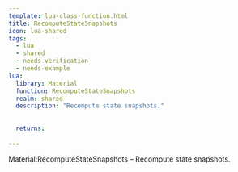 ```yaml
---
template: lua-class-function.html
title: RecomputeStateSnapshots
icon: lua-shared
tags:
  - lua
  - shared
  - needs-verification
  - needs-example
lua:
  library: Material
  function: RecomputeStateSnapshots
  realm: shared
  description: "Recompute state snapshots."
  
  
  returns:
    
---
```


<div class="lua__search__keywords">
Material:RecomputeStateSnapshots &#x2013; Recompute state snapshots.
</div>
